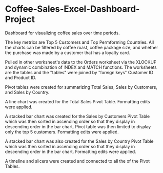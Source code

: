 # Coffee-Sales-Excel-Dashboard-Project
Dashboard for visualizing coffee sales over time periods.

The key metrics are Top 5 Customers and Top Permforming Countries. All the charts can be filtered by coffee roast, coffee package size, and whether the purchase was made by a customer that has a loyalty card.

Pulled in other worksheet's data to the Orders worksheet via the XLOOKUP and dynamic combination of INDEX and MATCH functions. The worksheets are the tables and the "tables" were joined by "foreign keys" Customer ID and Product ID.

Pivot tables were created for summarizing Total Sales, Sales by Customers, and Sales by Country.

A line chart was created for the Total Sales Pivot Table. Formatting edits were applied.

A stacked bar chart was created for the Sales by Customers Pivot Table which was then sorted in ascending order so that they display in descending order in the bar chart. Pivot table was then limited to display only the top 5 customers. Formatting edits were applied.

A stacked bar chart was also created for the Sales by Country Pivot Table which was then sorted in ascending order so that they display in descending order in the bar chart. Formatting edits were applied.

A timeline and slicers were created and connected to all the of the Pivot Tables.
